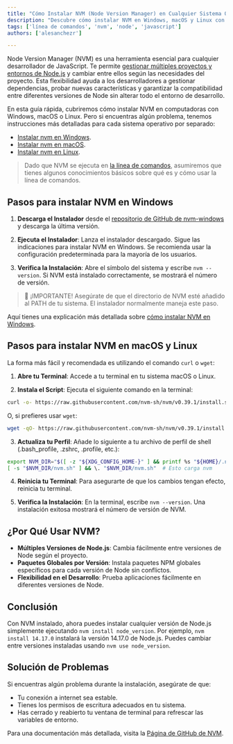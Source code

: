 ```yaml
---
title: "Cómo Instalar NVM (Node Version Manager) en Cualquier Sistema Operativo"
description: "Descubre cómo instalar NVM en Windows, macOS y Linux con nuestra guía completa. Gestiona múltiples entornos de Node.js fácilmente y cambia entre versiones sin problemas."
tags: ['línea de comandos', 'nvm', 'node', 'javascript']
authors: ['alesanchezr']

---
```


Node Version Manager (NVM) es una herramienta esencial para cualquier desarrollador de JavaScript. Te permite [gestionar múltiples proyectos y entornos de Node.js](https://4geeks.com/lesson/what-is-an-environment-in-programming) y cambiar entre ellos según las necesidades del proyecto. Esta flexibilidad ayuda a los desarrolladores a gestionar dependencias, probar nuevas características y garantizar la compatibilidad entre diferentes versiones de Node sin alterar todo el entorno de desarrollo.

En esta guía rápida, cubriremos cómo instalar NVM en computadoras con Windows, macOS o Linux. Pero si encuentras algún problema, tenemos instrucciones más detalladas para cada sistema operativo por separado:

-  [Instalar nvm en Windows](https://4geeks.com/how-to/nvm-install-windows).
-  [Instalar nvm en macOS](https://4geeks.com/how-to/install-node-nvm-mac-osx).
-  [Instalar nvm en Linux](https://4geeks.com/how-to/install-nvm-linux?search=nvm).

> Dado que NVM se ejecuta en [la línea de comandos](https://4geeks.com/technology/command-line), asumiremos que tienes algunos conocimientos básicos sobre qué es y cómo usar la línea de comandos.

## Pasos para instalar NVM en Windows

1. **Descarga el Instalador** desde el [repositorio de GitHub de nvm-windows](https://github.com/coreybutler/nvm-windows/releases) y descarga la última versión.

2. **Ejecuta el Instalador**: Lanza el instalador descargado. Sigue las indicaciones para instalar NVM en Windows. Se recomienda usar la configuración predeterminada para la mayoría de los usuarios.

3. **Verifica la Instalación**: Abre el símbolo del sistema y escribe `nvm --version`. Si NVM está instalado correctamente, se mostrará el número de versión.

> 🚨 ¡IMPORTANTE! Asegúrate de que el directorio de NVM esté añadido al PATH de tu sistema. El instalador normalmente maneja este paso.

Aquí tienes una explicación más detallada sobre [cómo instalar NVM en Windows](https://4geeks.com/how-to/nvm-install-windows).

## Pasos para instalar NVM en macOS y Linux

La forma más fácil y recomendada es utilizando el comando `curl` o `wget`:

1. **Abre tu Terminal**: Accede a tu terminal en tu sistema macOS o Linux.

2. **Instala el Script**: Ejecuta el siguiente comando en la terminal:

```bash
curl -o- https://raw.githubusercontent.com/nvm-sh/nvm/v0.39.1/install.sh | bash
```

O, si prefieres usar `wget`:

```bash
wget -qO- https://raw.githubusercontent.com/nvm-sh/nvm/v0.39.1/install.sh | bash
```

3. **Actualiza tu Perfil**: Añade lo siguiente a tu archivo de perfil de shell (.bash_profile, .zshrc, .profile, etc.):
```bash
export NVM_DIR="$([ -z "${XDG_CONFIG_HOME-}" ] && printf %s "${HOME}/.nvm" || printf %s "${XDG_CONFIG_HOME}/nvm")"
[ -s "$NVM_DIR/nvm.sh" ] && \. "$NVM_DIR/nvm.sh"  # Esto carga nvm
```

4. **Reinicia tu Terminal**: Para asegurarte de que los cambios tengan efecto, reinicia tu terminal.

5. **Verifica la Instalación**: En la terminal, escribe `nvm --version`. Una instalación exitosa mostrará el número de versión de NVM.

## ¿Por Qué Usar NVM?

- **Múltiples Versiones de Node.js**: Cambia fácilmente entre versiones de Node según el proyecto.
- **Paquetes Globales por Versión**: Instala paquetes NPM globales específicos para cada versión de Node sin conflictos.
- **Flexibilidad en el Desarrollo**: Prueba aplicaciones fácilmente en diferentes versiones de Node.

## Conclusión

Con NVM instalado, ahora puedes instalar cualquier versión de Node.js simplemente ejecutando `nvm install node_version`. Por ejemplo, `nvm install 14.17.0` instalará la versión 14.17.0 de Node.js. Puedes cambiar entre versiones instaladas usando `nvm use node_version`.

## Solución de Problemas

Si encuentras algún problema durante la instalación, asegúrate de que:
- Tu conexión a internet sea estable.
- Tienes los permisos de escritura adecuados en tu sistema.
- Has cerrado y reabierto tu ventana de terminal para refrescar las variables de entorno.

Para una documentación más detallada, visita la [Página de GitHub de NVM](https://github.com/nvm-sh/nvm).
